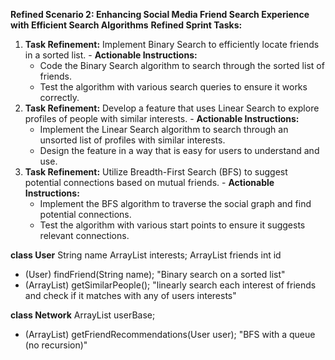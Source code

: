**Refined Scenario 2: Enhancing Social Media Friend Search Experience with Efficient Search Algorithms**
	**Refined Sprint Tasks:**

  1. **Task Refinement:** Implement Binary Search to efficiently locate friends in a sorted list.
    - **Actionable Instructions:**
        - Code the Binary Search algorithm to search through the sorted list of friends.
        - Test the algorithm with various search queries to ensure it works correctly.
  2. **Task Refinement:** Develop a feature that uses Linear Search to explore profiles of people with similar interests.
    - **Actionable Instructions:**
        - Implement the Linear Search algorithm to search through an unsorted list of profiles with similar interests.
        - Design the feature in a way that is easy for users to understand and use.
  3. **Task Refinement:** Utilize Breadth-First Search (BFS) to suggest potential connections based on mutual friends.
    - **Actionable Instructions:**
        - Implement the BFS algorithm to traverse the social graph and find potential connections.
        - Test the algorithm with various start points to ensure it suggests relevant connections.




**class User**
String name
ArrayList<String> interests;
ArrayList<User> friends
int id

+ (User) findFriend(String name);
"Binary search on a sorted list"
+ (ArrayList<User>) getSimilarPeople();
"linearly search each interest of friends and check if it matches with any of users interests"

**class Network**
ArrayList<User> userBase;

+ (ArrayList<User>) getFriendRecommendations(User user);
"BFS with a queue (no recursion)"
